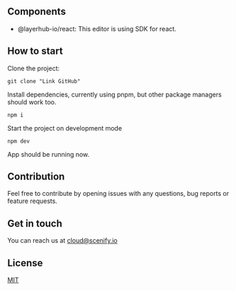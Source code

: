 ## Components

- @layerhub-io/react: This editor is using SDK for react.

## How to start

Clone the project:

```
git clone "Link GitHub"
```

Install dependencies, currently using pnpm, but other package managers should work too.

```
npm i
```

Start the project on development mode

```
npm dev
```

App should be running now.

## Contribution

Feel free to contribute by opening issues with any questions, bug reports or feature requests.

## Get in touch

You can reach us at cloud@scenify.io

## License

[MIT](LICENSE)
